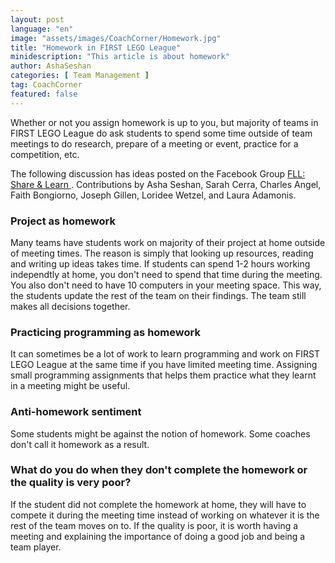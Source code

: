 ```yaml
---
layout: post
language: "en"
image: "assets/images/CoachCorner/Homework.jpg"
title: "Homework in FIRST LEGO League"
minidescription: "This article is about homework"
author: AshaSeshan
categories: [ Team Management ]
tag: CoachCorner
featured: false
---
```

Whether or not you assign homework is up to you, but majority of teams in FIRST LEGO League do ask students to spend some time outside of team meetings to do research, prepare of a meeting or event, practice for a competition, etc. 

The following discussion has ideas posted on the Facebook Group <a href="https://www.facebook.com/groups/FLLShareandLearn/">FLL: Share & Learn </a>. Contributions by Asha Seshan, Sarah Cerra, Charles Angel, Faith Bongiorno, Joseph Gillen, Loridee Wetzel, and Laura Adamonis.

### Project as homework

Many teams have students work on majority of their project at home outside of meeting times. The reason is simply that looking up resources, reading and writing up ideas takes time. If students can spend 1-2 hours working independtly at home, you don't need to spend that time during the meeting. You also don't need to have 10 computers in your meeting space. This way, the students update the rest of the team on their findings. The team still makes all decisions together.

### Practicing programming as homework

It can sometimes be a lot of work to learn programming and work on FIRST LEGO League at the same time if you have limited meeting time. Assigning small programming assignments that helps them practice what they learnt in a meeting might be useful.

### Anti-homework sentiment

Some students might be against the notion of homework. Some coaches don't call it homework as a result.

### What do you do when they don't complete the homework or the quality is very poor?

If the student did not complete the homework at home, they will have to compete it during the meeting time instead of working on whatever it is the rest of the team moves on to. If the quality is poor, it is worth having a meeting and explaining the importance of doing a good job and being a team player.
